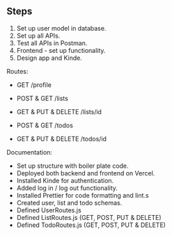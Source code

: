 ## Steps
1. Set up user model in database.
2. Set up all APIs.
3. Test all APIs in Postman.
4. Frontend - set up functionality.
5. Design app and Kinde.

Routes:
- GET /profile

- POST & GET /lists
- GET & PUT & DELETE /lists/id

- POST & GET /todos
- GET & PUT & DELETE /todos/id

Documentation:
- Set up structure with boiler plate code.
- Deployed both backend and frontend on Vercel.
- Installed Kinde for authentication.
- Added log in / log out functionality.
- Installed Prettier for code formatting and lint.s
- Created user, list and todo schemas.
- Defined UserRoutes.js
- Defined ListRoutes.js (GET, POST, PUT & DELETE)
- Defined TodoRoutes.js (GET, POST, PUT & DELETE)

